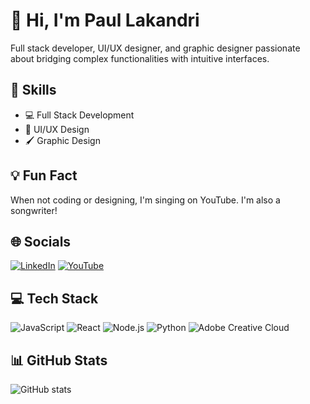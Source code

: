 # 👋 Hi, I'm Paul Lakandri

Full stack developer, UI/UX designer, and graphic designer passionate about bridging complex functionalities with intuitive interfaces.

## 🚀 Skills
- 💻 Full Stack Development
- 🎨 UI/UX Design
- 🖌️ Graphic Design

## 💡 Fun Fact
When not coding or designing, I'm singing on YouTube. I'm also a songwriter!

## 🌐 Socials
[![LinkedIn](https://img.shields.io/badge/LinkedIn-%230077B5.svg?logo=linkedin&logoColor=white)](https://linkedin.com/in/sunil-lakandri-1543a7193)
[![YouTube](https://img.shields.io/badge/YouTube-%23FF0000.svg?logo=YouTube&logoColor=white)]([https://youtube.com/@UCBxS-Gem7PCWHYS2nxs3Q6g](https://www.youtube.com/@PaulLakandriOfficial/))

## 💻 Tech Stack
![JavaScript](https://img.shields.io/badge/javascript-%23323330.svg?style=for-the-badge&logo=javascript&logoColor=%23F7DF1E)
![React](https://img.shields.io/badge/react-%2320232a.svg?style=for-the-badge&logo=react&logoColor=%2361DAFB)
![Node.js](https://img.shields.io/badge/node.js-6DA55F?style=for-the-badge&logo=node.js&logoColor=white)
![Python](https://img.shields.io/badge/python-3670A0?style=for-the-badge&logo=python&logoColor=ffdd54)
![Adobe Creative Cloud](https://img.shields.io/badge/Adobe%20Creative%20Cloud-DA1F26.svg?style=for-the-badge&logo=Adobe%20Creative%20Cloud&logoColor=white)

## 📊 GitHub Stats
![GitHub stats](https://github-readme-stats.vercel.app/api?username=paulos11&show_icons=true&theme=dark)
